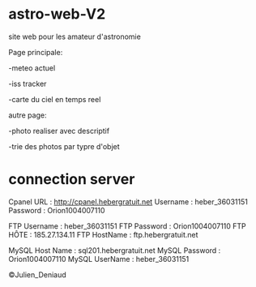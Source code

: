 # astro-web-V2

site web pour les amateur d'astronomie


Page principale:

  -meteo actuel
  
  -iss tracker
  
  -carte du ciel en temps reel
  



autre page:

  -photo realiser avec descriptif
  
  -trie des photos par typre d'objet

  

# connection server

Cpanel URL      :  http://cpanel.hebergratuit.net
Username        :  heber_36031151
Password        :  Orion1004007110


FTP Username    :  heber_36031151
FTP Password    :  Orion1004007110
FTP HÔTE        :  185.27.134.11
FTP HostName    :  ftp.hebergratuit.net

MySQL Host Name :  sql201.hebergratuit.net
MySQL Password  :  Orion1004007110
MySQL UserName  :  heber_36031151


©Julien_Deniaud